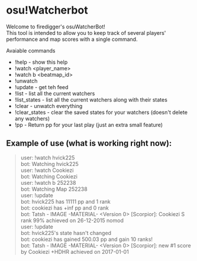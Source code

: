 # osu!Watcherbot

Welcome to firedigger's osuWatcherBot!  
This tool is intended to allow you to keep track of several players' performance and map scores with a single command.  

Avaiable commands  

 - !help - show this help
 - !watch <player_name>
 - !watch b <beatmap_id>
 - !unwatch <identifier>
 - !update - get teh feed
 - !list - list all the current watchers
 - !list_states - list all the current watchers along with their states
 - !clear - unwatch everything
 - !clear_states - clear the saved states for your watchers (doesn't delete any watchers)
 - !pp - Return pp for your last play (just an extra small feature)

Example of use (what is working right now):  
------------------------------------------

>user: !watch hvick225  
>bot: Watching hvick225  
>user: !watch Cookiezi  
>bot: Watching Cookiezi  
>user: !watch b 252238  
>bot: Watching Map 252238  
>user: !update  
>bot: hvick225 has 11111 pp and 1 rank  
>bot: cookiezi has +inf pp and 0 rank  
>bot: Tatsh - IMAGE -MATERIAL- <Version 0> [Scorpior]: Cookiezi S rank 99% achieved on 26-12-2015 nomod  
>user: !update  
>bot: hvick225's state hasn't changed  
>bot: cookiezi has gained 500.03 pp and gain 10 ranks!  
>bot: Tatsh - IMAGE -MATERIAL- <Version 0> [Scorpior]: new #1 score by Cookiezi +HDHR achieved on 2017-01-01  
